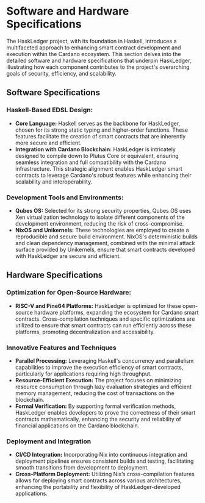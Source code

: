 # Software and Hardware Specifications

The HaskLedger project, with its foundation in Haskell, introduces a multifaceted approach to enhancing smart contract development and execution within the Cardano ecosystem. This section delves into the detailed software and hardware specifications that underpin HaskLedger, illustrating how each component contributes to the project's overarching goals of security, efficiency, and scalability.

## Software Specifications

### Haskell-Based EDSL Design:

- **Core Language:** Haskell serves as the backbone for HaskLedger, chosen for its strong static typing and higher-order functions. These features facilitate the creation of smart contracts that are inherently more secure and efficient.
- **Integration with Cardano Blockchain:** HaskLedger is intricately designed to compile down to Plutus Core or equivalent, ensuring seamless integration and full compatibility with the Cardano infrastructure. This strategic alignment enables HaskLedger smart contracts to leverage Cardano's robust features while enhancing their scalability and interoperability.

### Development Tools and Environments:

- **Qubes OS:** Selected for its strong security properties, Qubes OS uses Xen virtualization technology to isolate different components of the development environment, reducing the risk of cross-compromise.
- **NixOS and Unikernels:** These technologies are employed to create a reproducible and secure build environment. NixOS's deterministic builds and clean dependency management, combined with the minimal attack surface provided by Unikernels, ensure that smart contracts developed with HaskLedger are secure and efficient.

## Hardware Specifications

### Optimization for Open-Source Hardware:

- **RISC-V and Pine64 Platforms:** HaskLedger is optimized for these open-source hardware platforms, expanding the ecosystem for Cardano smart contracts. Cross-compilation techniques and specific optimizations are utilized to ensure that smart contracts can run efficiently across these platforms, promoting decentralization and accessibility.

### Innovative Features and Techniques

- **Parallel Processing:** Leveraging Haskell's concurrency and parallelism capabilities to improve the execution efficiency of smart contracts, particularly for applications requiring high throughput.
- **Resource-Efficient Execution:** The project focuses on minimizing resource consumption through lazy evaluation strategies and efficient memory management, reducing the cost of transactions on the blockchain.
- **Formal Verification:** By supporting formal verification methods, HaskLedger enables developers to prove the correctness of their smart contracts mathematically, enhancing the security and reliability of financial applications on the Cardano blockchain.

### Deployment and Integration

- **CI/CD Integration:** Incorporating Nix into continuous integration and deployment pipelines ensures consistent builds and testing, facilitating smooth transitions from development to deployment.
- **Cross-Platform Deployment:** Utilizing Nix’s cross-compilation features allows for deploying smart contracts across various architectures, enhancing the portability and flexibility of HaskLedger-developed applications.
